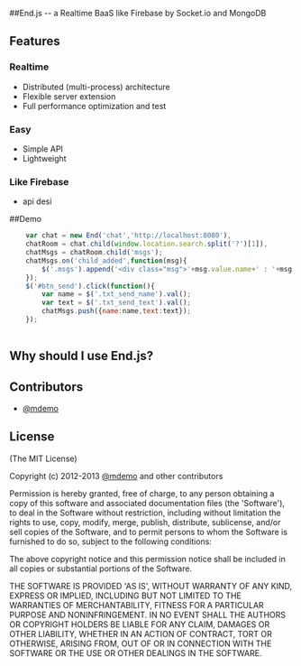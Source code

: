 ##End.js -- a Realtime BaaS like Firebase by Socket.io and MongoDB


## Features

### Realtime

* Distributed (multi-process) architecture
* Flexible server extension
* Full performance optimization and test

### Easy

* Simple API
* Lightweight

### Like Firebase

* api desi

##Demo

```javascript
	var chat = new End('chat','http://localhost:8080'),
    chatRoom = chat.child(window.location.search.split('?')[1]),
    chatMsgs = chatRoom.child('msgs');
	chatMsgs.on('child_added',function(msg){
    	$('.msgs').append('<div class="msg">'+msg.value.name+' : '+msg.value.text+'</div>');
	});
	$('#btn_send').click(function(){
    	var name = $('.txt_send_name').val();
    	var text = $('.txt_send_text').val();
    	chatMsgs.push({name:name,text:text});
	});
 
```

## Why should I use End.js?


## Contributors
* [@mdemo](http://weibo.com/mdemo)


## License

(The MIT License)

Copyright (c) 2012-2013 [@mdemo](http://weibo.com/mdemo) and other contributors

Permission is hereby granted, free of charge, to any person obtaining
a copy of this software and associated documentation files (the
'Software'), to deal in the Software without restriction, including
without limitation the rights to use, copy, modify, merge, publish,
distribute, sublicense, and/or sell copies of the Software, and to
permit persons to whom the Software is furnished to do so, subject to
the following conditions:

The above copyright notice and this permission notice shall be
included in all copies or substantial portions of the Software.

THE SOFTWARE IS PROVIDED 'AS IS', WITHOUT WARRANTY OF ANY KIND,
EXPRESS OR IMPLIED, INCLUDING BUT NOT LIMITED TO THE WARRANTIES OF
MERCHANTABILITY, FITNESS FOR A PARTICULAR PURPOSE AND NONINFRINGEMENT.
IN NO EVENT SHALL THE AUTHORS OR COPYRIGHT HOLDERS BE LIABLE FOR ANY
CLAIM, DAMAGES OR OTHER LIABILITY, WHETHER IN AN ACTION OF CONTRACT,
TORT OR OTHERWISE, ARISING FROM, OUT OF OR IN CONNECTION WITH THE
SOFTWARE OR THE USE OR OTHER DEALINGS IN THE SOFTWARE.
